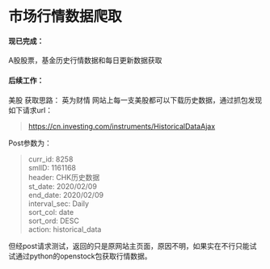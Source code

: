 # 市场行情数据爬取
#### 现已完成：
A股股票，基金历史行情数据和每日更新数据获取

#### 后续工作：
美股
获取思路： 英为财情 网站上每一支美股都可以下载历史数据，通过抓包发现如下请求url：
> https://cn.investing.com/instruments/HistoricalDataAjax

Post参数为：
> curr_id: 8258 <br> 
smlID: 1161168 <br> 
header: CHK历史数据 <br> 
st_date: 2020/02/09 <br> 
end_date: 2020/02/09 <br> 
interval_sec: Daily <br> 
sort_col: date <br> 
sort_ord: DESC <br> 
action: historical_data

但经post请求测试，返回的只是原网站主页面，原因不明，如果实在不行只能试试通过python的openstock包获取行情数据。